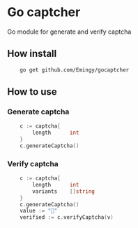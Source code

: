 # Go captcher 
Go module for generate and verify captcha

## How install
```bash
    go get github.com/Emingy/gocaptcher
```
## How to use
### Generate captcha
```go
    c := captcha{
        length      int
    }
	c.generateCaptcha()
```

### Verify captcha
```go
    c := captcha{
        length      int
        variants    []string
    }
    c.generateCaptcha()
	value := "🐹"
	verified := c.verifyCaptcha(v)
```
